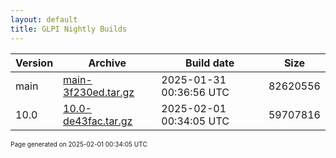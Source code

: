 ```yaml
---
layout: default
title: GLPI Nightly Builds
---
```


Version|Archive|Build date|Size
---|---|---|---
main|[main-3f230ed.tar.gz](main-3f230ed.tar.gz)|2025-01-31 00:36:56 UTC|82620556
10.0|[10.0-de43fac.tar.gz](10.0-de43fac.tar.gz)|2025-02-01 00:34:05 UTC|59707816

<font size="1">Page generated on 2025-02-01 00:34:05 UTC</font>
